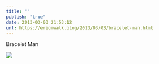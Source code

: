 ```yaml
---
title: ""
publish: "true"
date: 2013-03-03 21:53:12
url: https://ericmwalk.blog/2013/03/03/bracelet-man.html
---
```


Bracelet Man

![](https://ericmwalk.blog/uploads/2022/0ebbd2886c.jpg)